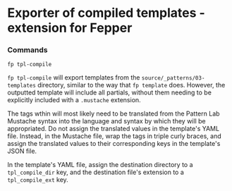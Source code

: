 # Exporter of compiled templates - extension for Fepper

### Commands
```shell
fp tpl-compile
```

`fp tpl-compile` will export templates from the `source/_patterns/03-templates` 
directory, similar to the way that `fp template` does. However, the outputted 
template will include all partials, without them needing to be explicitly 
included with a `.mustache` extension.

The tags wthin will most likely need to be translated from the Pattern Lab 
Mustache syntax into the language and syntax by which they will be appropriated. 
Do not assign the translated values in the template's YAML file. Instead, in the 
Mustache file, wrap the tags in triple curly braces, and assign the translated 
values to their corresponding keys in the template's JSON file.

In the template's YAML file, assign the destination directory to a `tpl_compile_dir` 
key, and the destination file's extension to a `tpl_compile_ext` key.
